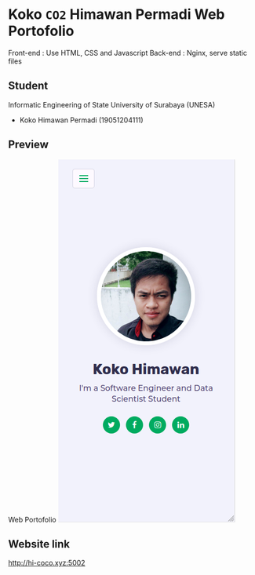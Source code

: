 # Koko `CO2` Himawan Permadi Web Portofolio
Front-end : Use HTML, CSS and Javascript
Back-end : Nginx, serve static files

## Student
Informatic Engineering of State University of Surabaya (UNESA)
- Koko Himawan Permadi (19051204111)

## Preview
Web Portofolio
![](https://github.com/kokohi28/web-portofolio/blob/master/home_sample.png?raw=true)

## Website link
http://hi-coco.xyz:5002


